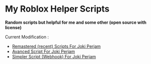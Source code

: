 # My Roblox Helper Scripts
**Random scripts but helpful for me and some other (open source with license)**

Current Modification :
- [Remastered (recent) Scripts For Joki Perjam](https://github.com/afkar-gg/Roblox-Scripts/tree/main/(Remastered)-Roblox-Joki-Proxy)
- [Avanced Script For Joki Perjam](https://github.com/afkar-gg/Roblox-Scripts/tree/main/(Final)-Roblox-Joki-Proxy)
- [Simpler Script (Webhook) For Joki Perjam](https://github.com/afkar-gg/Roblox-Scripts/tree/main/Webhook-Joki)

